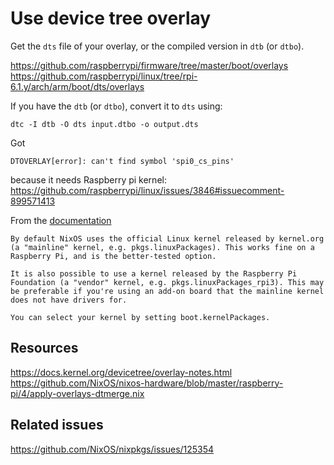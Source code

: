# Use device tree overlay

Get the `dts` file of your overlay, or the compiled version in `dtb` (or `dtbo`).

https://github.com/raspberrypi/firmware/tree/master/boot/overlays
https://github.com/raspberrypi/linux/tree/rpi-6.1.y/arch/arm/boot/dts/overlays

If you have the `dtb` (or `dtbo`), convert it to `dts` using:
```
dtc -I dtb -O dts input.dtbo -o output.dts
```

Got
```
DTOVERLAY[error]: can't find symbol 'spi0_cs_pins'
```
because it needs Raspberry pi kernel:
https://github.com/raspberrypi/linux/issues/3846#issuecomment-899571413

From the [documentation](https://nixos.wiki/wiki/NixOS_on_ARM/Raspberry_Pi)
```
By default NixOS uses the official Linux kernel released by kernel.org (a "mainline" kernel, e.g. pkgs.linuxPackages). This works fine on a Raspberry Pi, and is the better-tested option.

It is also possible to use a kernel released by the Raspberry Pi Foundation (a "vendor" kernel, e.g. pkgs.linuxPackages_rpi3). This may be preferable if you're using an add-on board that the mainline kernel does not have drivers for.

You can select your kernel by setting boot.kernelPackages. 
```



## Resources
https://docs.kernel.org/devicetree/overlay-notes.html
https://github.com/NixOS/nixos-hardware/blob/master/raspberry-pi/4/apply-overlays-dtmerge.nix


## Related issues
https://github.com/NixOS/nixpkgs/issues/125354


